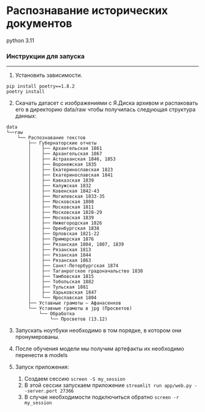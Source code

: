 # Распознавание исторических документов
python 3.11

### Инструкции для запуска

---

1. Установить зависимости.

```shell
pip install poetry==1.8.2
poetry install
```

2. Скачать датасет с изображениями с Я.Диска архивом и распаковать его 
в директорию data/raw чтобы получилась следующая структура данных:

```
data
└──raw
    └── Распознавание текстов
        ├── Губернаторские отчеты
        │    ├── Архангельская 1861
        │    ├── Архангельская 1867
        │    ├── Астраханская 1846, 1853
        │    ├── Воронежская 1835
        │    ├── Екатеринославская 1823
        │    ├── Екатеринославская 1841
        │    ├── Кавказская 1839
        │    ├── Калужская 1832
        │    ├── Ковенская 1842-43
        │    ├── Могилевская 1833-35
        │    ├── Московская 1808
        │    ├── Московская 1811
        │    ├── Московская 1828-29
        │    ├── Московская 1839
        │    ├── Нижегородская 1826
        │    ├── Оренбургская 1838
        │    ├── Орловская 1821-22
        │    ├── Приморская 1876
        │    ├── Рязанская 1804, 1807, 1839
        │    ├── Рязанская 1813
        │    ├── Рязанская 1844
        │    ├── Рязанская 1863
        │    ├── Санкт-Петербургская 1874
        │    ├── Таганрогское градоначальство 1838
        │    ├── Тамбовская 1815
        │    ├── Тобольская 1882
        │    ├── Тульская 1881
        │    ├── Харьковская 1847
        │    └── Ярославская 1804
        ├── Уставные грамоты – Афанасенков
        └── Уставные грамоты в jpg (Просветов)
            └── Обработка
                └── Просветов (13.12)
```

3. Запускать ноутбуки необходимо в том порядке, в котором они пронумерованы.

4. После обучения модели мы получим артефакты их необходимо перенести в models

5. Запуск приложения:
    1) Создаем сессию ```screen -S my_session```
    2) В этой сессии запускаем приложение ```streamlit run app/web.py --server.port 27366```
    3) В случае необходимости подключиться обратно ```screen -r my_session```